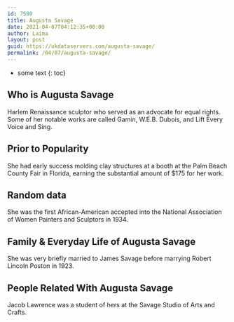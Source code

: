 ```yaml
---
id: 7580
title: Augusta Savage
date: 2021-04-07T04:12:35+00:00
author: Laima
layout: post
guid: https://ukdataservers.com/augusta-savage/
permalink: /04/07/augusta-savage/
---
```


* some text
{: toc}


## Who is Augusta Savage
                  
                  
                  
Harlem Renaissance sculptor who served as an advocate for equal rights. Some of her notable works are called Gamin, W.E.B. Dubois, and Lift Every Voice and Sing.
                  
              
            
              
            
                
                
                
## Prior to Popularity
                  
                  
                  
She had early success molding clay structures at a booth at the Palm Beach County Fair in Florida, earning the substantial amount of $175 for her work.
                  
              
            
              
            
                
                
                
## Random data
                  
                  
                  
She was the first African-American accepted into the National Association of Women Painters and Sculptors in 1934.
                  
              
            
              
            
                
                
                
## Family & Everyday Life of Augusta Savage
                  
                  
                  
She was very briefly married to James Savage before marrying Robert Lincoln Poston in 1923.
                  
              
            
              
            
                
                
                
## People Related With Augusta Savage
                  
                  
                  
Jacob Lawrence was a student of hers at the Savage Studio of Arts and Crafts.
                  
              
            
              
            
                
              
            
              
              
            
            
              
            
          
          
          